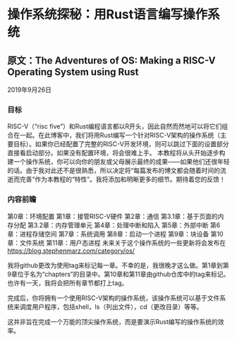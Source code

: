 # 操作系统探秘：用Rust语言编写操作系统
## 原文：The Adventures of OS: Making a RISC-V Operating System using Rust

2019年9月26日

### 目标

RISC-V（“risc five”）和Rust编程语言都以R开头，因此自然而然地可以将它们组合在一起。在此博客中，我们将用Rust编写一个针对RISC-V架构的操作系统（主要目标）。如果你已经配置了完整的RISC-V开发环境，则可以跳过下面的设置部分直接看启动部分。如果没有配置环境，将会很难上手。
本教程将从头开始逐步构建一个操作系统，你可以向你的朋友或父母展示最终的成果——如果他们还很年轻的话。由于我对此还不是很熟悉，所以决定将“每篇发布的博文都会随着时间的流逝而完善”作为本教程的“特性”。我将添加和明晰更多的细节。期待着您的反馈！

### 内容前瞻

第0章：环境配置
第1章：接管RISC-V硬件
第2章：通信
第3.1章：基于页面的内存分配
第3.2章：内存管理单元
第4章：处理中断和陷入
第5章：外部中断
第6章：进程存储空间
第7章：系统调用
第8章：启动一个进程
第9章：块设备
第10章：文件系统
第11章：用户态进程
未来关于这个操作系统的一些更新将会发布在 https://blog.stephenmarz.com/category/os/

我将github更改为使用tag来标记每一章。不幸的是，我很晚才这么做。第1章到第9章位于名为“chapters”的目录中。第10章和第11章由github仓库中的tag来标记。也许有一天，我将会把所有章节都打上tag。

完成后，你将拥有一个使用RISC-V架构的操作系统，该操作系统可以基于文件系统来调度用户程序，包括shell，ls（列出文件），cd（更改目录）等等。

这并非旨在完成一个万能的顶尖操作系统，而是要演示Rust编写的操作系统的效率。